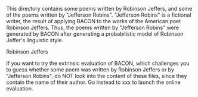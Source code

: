 This directory contains some poems written by Robinson Jeffers, and some of the poems written by "Jefferson Robins". "Jefferson Robins" is a fictional writer, the result of applying BACON to the works of the American poet Robinson Jeffers. Thus, the poems  written by "Jefferson Robins" were generated by BACON after generating a probabilistic model of Robinson Jeffer's linguistic style.

Robinson Jeffers

If you want to try the extrinsic evaluation of BACON, which challenges you to guess whether some poem was written by Robinson Jeffers or by "Jefferson Robins", do NOT look into the content of these files, since they contain the name of their author. Go instead to xxx to launch the online evaluation.    
